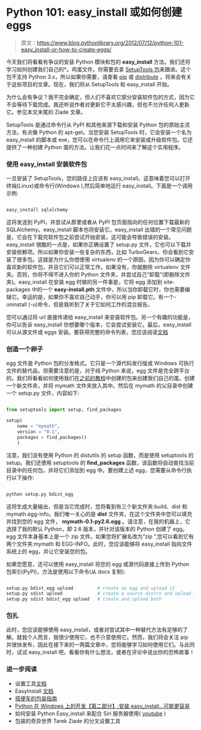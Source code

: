 # Python 101: easy_install 或如何创建 eggs

> 原文：<https://www.blog.pythonlibrary.org/2012/07/12/python-101-easy_install-or-how-to-create-eggs/>

今天我们将看看有争议的安装 Python 模块和包的 **easy_install** 方法。我们还将学习如何创建我们自己的*。鸡蛋文件。你需要去拿 [SetupTools 包](http://pypi.python.org/pypi/setuptools/)来跟进。这个包不支持 Python 3.x，所以如果你需要，请查看 [pip](http://pypi.python.org/pypi/pip/) 或 [distribute](https://pypi.python.org/pypi/distribute/0.7.3) 。将来会有关于这些项目的文章。现在，我们将从 SetupTools 和 easy_install 开始。

为什么会有争议？我不完全确定，但人们不喜欢它部分安装软件包的方式，因为它不会等待下载完成。我还听说作者对更新它不太感兴趣，但也不允许任何人更新它。参见本文末尾的 Ziade 文章。

SetupTools 是通过命令行从 PyPI 和其他来源下载和安装 Python 包的原始主流方法，有点像 Python 的 apt-get。当您安装 SetupTools 时，它会安装一个名为 easy_install 的脚本或 exe，您可以在命令行上调用它来安装或升级软件包。它还提供了一种创建 Python 蛋的方法。让我们花一点时间来了解这个实用程序。

### 使用 easy_install 安装软件包

一旦安装了 SetupTools，您的路径上应该有 easy_install。这意味着您可以打开终端(Linux)或命令行(Windows ),然后简单地运行 easy_install。下面是一个调用示例:

```py

easy_install sqlalchemy

```

这将发送到 PyPI，并尝试从那里或者从 PyPI 包页面指向的任何位置下载最新的 SQLAlchemy。easy_install 脚本也将安装它。easy_install 出错的一个常见问题是，它会在下载完软件包之前尝试开始安装，这可能会导致错误的安装。easy_install 很酷的一点是，如果你正确设置了 setup.py 文件，它也可以下载并安装依赖项。所以如果你安装一些复杂的东西，比如 TurboGears，你会看到它安装了很多包。这就是为什么你想使用 virtualenv 的一个原因，因为你可以确定你喜欢新的软件包，并且它们可以正常工作。如果没有，你就删除 virtualenv 文件夹。否则，你将不得不进入你的 Python 文件夹，并尝试自己“卸载”(即删除文件夹)。easy_install 在安装 egg 时做的另一件事是，它将 egg 添加到 site-packages 中的一个 **easy-install.pth** 文件中，所以当你卸载它时，你也需要编辑它。幸运的是，如果你不喜欢自己动手，你可以用 pip 卸载它。有一个-uninstall (-u)命令，但是我听到了关于它如何工作的混合报告。

您可以通过将 url 直接传递给 easy_install 来安装软件包。另一个有趣的功能是，你可以告诉 easy_install 你想要哪个版本，它会尝试安装它。最后，easy_install 可以从源文件或 eggs 安装。要获得完整的命令列表，您应该阅读[文档](http://peak.telecommunity.com/DevCenter/setuptools#command-reference)

### 创造一个卵子

egg 文件是 Python 包的分发格式。它只是一个源代码发行版或 Windows 可执行文件的替代品，但需要注意的是，对于纯 Python 来说，egg 文件是完全跨平台的。我们将看看如何使用我们在[之前的教程](https://www.blog.pythonlibrary.org/2012/07/08/python-201-creating-modules-and-packages/)中创建的包来创建我们自己的蛋。创建一个新文件夹，并将 mymath 文件夹放入其中。然后在 mymath 的父目录中创建一个 setup.py 文件，内容如下:

```py

from setuptools import setup, find_packages

setup(
    name = "mymath",
    version = "0.1",
    packages = find_packages()
    )

```

注意，我们没有使用 Python 的 distutils 的 setup 函数，而是使用 setuptools 的 setup。我们还使用 setuptools 的 **find_packages** 函数，该函数将自动查找当前目录中的任何包，并将它们添加到 egg 中。要创建上述 egg，您需要从命令行执行以下操作:

```py

python setup.py bdist_egg

```

这将生成大量输出，但是当它完成时，您将看到有三个新文件夹:build、dist 和 mymath.egg-info。我们唯一关心的是 **dist** 文件夹，在这个文件夹中您可以填充并找到您的 egg 文件， **mymath-0.1-py2.6.egg** 。请注意，在我的机器上，它选择了我的默认 Python，即 2.6 版本，并针对该版本的 Python 创建了 egg。egg 文件本身基本上是一个 zip 文件。如果您将扩展名改为“zip ”,您可以看到它有两个文件夹:mymath 和 EGG-INFO。此时，您应该能够将 easy_install 指向文件系统上的 egg，并让它安装您的包。

如果您愿意，还可以使用 easy_install 将您的 egg 或源代码直接上传到 Python 包索引(PyPI)，方法是使用以下命令(从 docs 复制):

```py

setup.py bdist_egg upload         # create an egg and upload it
setup.py sdist upload             # create a source distro and upload it
setup.py sdist bdist_egg upload   # create and upload both

```

### 包扎

此时，您应该能够使用 easy_install，或者对尝试其中一种替代方法有足够的了解。就我个人而言，我很少使用它，也不介意使用它。然而，我们将会关注 pip 并很快发布，因此在接下来的一两篇文章中，您将能够学习如何使用它们。与此同时，试试 easy_install 吧，看看你有什么想法，或者在评论中说出你的恐怖故事！

### 进一步阅读

*   设置工具[文档](http://peak.telecommunity.com/DevCenter/setuptools)
*   EasyInstall [文档](http://peak.telecommunity.com/DevCenter/EasyInstall)
*   [搭便车的包装指南](http://guide.python-distribute.org/installation.html)
*   [Python 在 Windows 上的开发【第二部分】:安装 easy_install...可能更容易](http://blog.sadphaeton.com/2009/01/20/python-development-windows-part-2-installing-easyinstallcould-be-easier.html)
*   如何安装 Python Easy_install 来配合 Siri 服务器使用( [youtube](www.youtube.com/watch?v=c96fTX1w_e0) )
*   包装的奇异世界 Tarek Ziade 的分叉设置工具